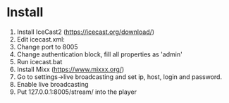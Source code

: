 # Install 
1. Install IceCast2 (https://icecast.org/download/)
2. Edit icecast.xml:
  1. Change <listen-socket> port to 8005 
  2. Change authentication block, fill all properties as 'admin'
3. Run icecast.bat
4. Install Mixx (https://www.mixxx.org/)
5. Go to settings->live broadcasting and set ip, host, login and password.
6. Enable live broadcasting
7. Put 127.0.0.1:8005/stream/ into the player
  
